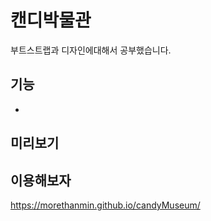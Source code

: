 # 캔디박물관
부트스트랩과 디자인에대해서 공부했습니다.
 
## 기능

+ 


## 미리보기



## 이용해보자

https://morethanmin.github.io/candyMuseum/
